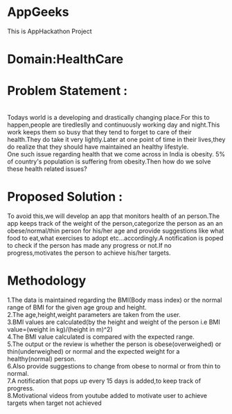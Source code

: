 # AppGeeks
This is AppHackathon Project

# Domain:HealthCare

# Problem Statement :
  <br />Todays world is a developing and drastically changing place.For this to happen,people are tiredleslly and continuously working day and night.This work keeps them so busy that they tend to forget to care of their health.They do take it very lightly.Later at one point of time in their lives,they do realize that they should have maintained an healthy lifestyle.
  <br />One such issue regarding health that we come across in India is obesity. 5% of country's population is suffering from obesity.Then how do we solve these health related issues?
  
 # Proposed Solution :
To avoid this,we will develop an app that monitors health of an person.The app keeps track of the weight of the person,categorize the person as an an obese/normal/thin person for his/her age and provide suggestions like what food to eat,what exercises to adopt etc...accordingly.A notification is poped to check if the person has made any progress or not.If no progress,motivates the person to achieve his/her targets.

# Methodology
1.The data is maintained regarding the BMI(Body mass index) or the normal range of BMI for the given age group and height.
<br />2.The age,height,weight parameters are taken from the user.
<br />3.BMI values are calculated(by the height and weight of the person i.e BMI value=(weight in kg)/(height in m)^2)
<br />4.The BMI value calculated is compared with the expected range.
<br />5.The output or the review is whether the person is obese(overweighed) or thin(underweighed) or normal and the expected weight for a healthy(normal) person.
<br />6.Also provide suggestions to change from obese to normal or from thin to normal.
<br />7.A notification that pops up every 15 days is added,to keep track of progress.
<br />8.Motivational videos from youtube added to motivate user to achieve targets when target not achieved

